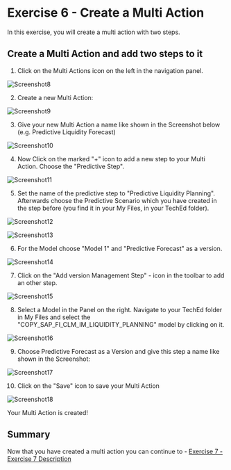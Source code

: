 
# Exercise 6 - Create a Multi Action
In this exercise, you will create a multi action with two steps.

## Create a Multi Action and add two steps to it

1. Click on the Multi Actions icon on the left in the navigation panel.

![Screenshot8](https://github.com/SAP-samples/teched2022-DA280/blob/main/exercises/6_Create_A_Multi_Action/images/Screenshot8.PNG)

2. Create a new Multi Action:

![Screenshot9](https://github.com/SAP-samples/teched2022-DA280/blob/main/exercises/6_Create_A_Multi_Action/images/Screenshot9.PNG)

3. Give your new Multi Action a name like shown in the Screenshot below (e.g. Predictive Liquidity Forecast)

![Screenshot10](https://github.com/SAP-samples/teched2022-DA280/blob/main/exercises/6_Create_A_Multi_Action/images/Screenshot10.PNG)

4. Now Click on the marked "+" icon to add a new step to your Multi Action. Choose the "Predictive Step".

![Screenshot11](https://github.com/SAP-samples/teched2022-DA280/blob/main/exercises/6_Create_A_Multi_Action/images/Screenshot11.PNG)

5. Set the name of the predictive step to "Predictive Liquidity Planning". Afterwards choose the Predictive Scenario which you have created in the step before (you find it in your My Files, in your TechEd folder).

![Screenshot12](https://github.com/SAP-samples/teched2022-DA280/blob/main/exercises/6_Create_A_Multi_Action/images/Screenshot12.PNG)

![Screenshot13](https://github.com/SAP-samples/teched2022-DA280/blob/main/exercises/6_Create_A_Multi_Action/images/Screenshot13.PNG)

6. For the Model choose "Model 1" and "Predictive Forecast" as a version.

![Screenshot14](https://github.com/SAP-samples/teched2022-DA280/blob/main/exercises/6_Create_A_Multi_Action/images/Screenshot14.PNG)

7. Click on the "Add version Management Step" - icon in the toolbar to add an other step.

![Screenshot15](https://github.com/SAP-samples/teched2022-DA280/blob/main/exercises/6_Create_A_Multi_Action/images/Screenshot15.PNG)

8. Select a Model in the Panel on the right. Navigate to your TechEd folder in My Files and select the "COPY_SAP_FI_CLM_IM_LIQUIDITY_PLANNING" model by clicking on it.

![Screenshot16](https://github.com/SAP-samples/teched2022-DA280/blob/main/exercises/6_Create_A_Multi_Action/images/Screenshot16.PNG)

9. Choose Predictive Forecast as a Version and give this step a name like shown in the Screenshot:

![Screenshot17](https://github.com/SAP-samples/teched2022-DA280/blob/main/exercises/6_Create_A_Multi_Action/images/Screenshot17.PNG)

10. Click on the "Save" icon to save your Multi Action

![Screenshot18](https://github.com/SAP-samples/teched2022-DA280/blob/main/exercises/6_Create_A_Multi_Action/images/Screenshot18.PNG)


Your Multi Action is created!




## Summary

Now that you have created a multi action you can continue to - [Exercise 7 - Exercise 7 Description](../7_Delete_Version_Data/README.md)
